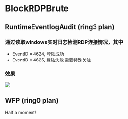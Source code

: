 # BlockRDPBrute
## RuntimeEventlogAudit (ring3 plan)
### 通过读取windows实时日志检测RDP连接情况，其中
* EventID = 4624, 登陆成功
* EventID = 4625, 登陆失败
需要特殊关注
### 效果
![](https://github.com/y11en/BlockRDPBrute/blob/master/RuntimeEventLogAudit/img/test.png)

## WFP (ring0 plan)
Half a moment!
